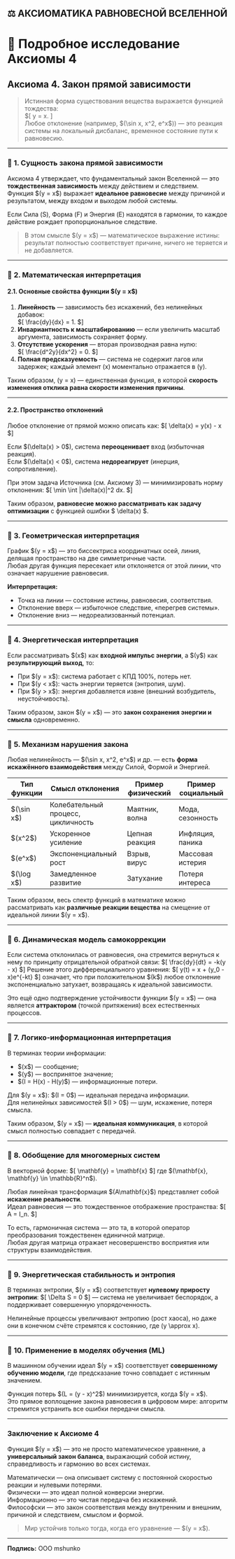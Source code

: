 ## ⚖️ АКСИОМАТИКА РАВНОВЕСНОЙ ВСЕЛЕННОЙ

# 📖 Подробное исследование Аксиомы 4

## **Аксиома 4. Закон прямой зависимости**

> Истинная форма существования вещества выражается функцией тождества:  
> \$[ y = x. \]  
> Любое отклонение (например, \$(\sin x, x^2, e^x\$)) — это реакция системы на локальный дисбаланс, временное состояние пути к равновесию.

---

### 🔹 **1. Сущность закона прямой зависимости**

Аксиома 4 утверждает, что фундаментальный закон Вселенной — это **тождественная зависимость** между действием и следствием.  
Функция \$(y = x\$) выражает **идеальное равновесие** между причиной и результатом, между входом и выходом любой системы.  

Если Сила (S), Форма (F) и Энергия (E) находятся в гармонии, то каждое действие рождает пропорциональное следствие.  

> В этом смысле \$(y = x\$) — математическое выражение истины: результат полностью соответствует причине, ничего не теряется и не добавляется.

---

### 🔹 **2. Математическая интерпретация**

#### 2.1. Основные свойства функции \$(y = x\$)

1. **Линейность** — зависимость без искажений, без нелинейных добавок:  
   \$[ \frac{dy}{dx} = 1. \$]
2. **Инвариантность к масштабированию** — если увеличить масштаб аргумента, зависимость сохраняет форму.  
3. **Отсутствие ускорения** — вторая производная равна нулю:  
   \$[ \frac{d^2y}{dx^2} = 0. \$]
4. **Полная предсказуемость** — система не содержит лагов или задержек; каждый элемент \(x\) моментально отражается в \(y\).

Таким образом, \(y = x\) — единственная функция, в которой **скорость изменения отклика равна скорости изменения причины**.

---

#### 2.2. Пространство отклонений

Любое отклонение от прямой можно описать как:
\$[
\delta(x) = y(x) - x
\$]

Если \$(\delta(x) > 0\$), система **переоценивает** вход (избыточная реакция).  
Если \$(\delta(x) < 0\$), система **недореагирует** (инерция, сопротивление).  

При этом задача Источника (см. Аксиому 3) — минимизировать норму отклонения:
\$[
\min \int |\delta(x)|^2 dx.
\$]

Таким образом, **равновесие можно рассматривать как задачу оптимизации** с функцией ошибки $ \delta(x) $.

---

### 🔹 **3. Геометрическая интерпретация**

График \$(y = x\$) — это биссектриса координатных осей, линия, делящая пространство на две симметричные части.  
Любая другая функция пересекает или отклоняется от этой линии, что означает нарушение равновесия.

**Интерпретация:**
- Точка на линии — состояние истины, равновесия, соответствия.
- Отклонение вверх — избыточное следствие, «перегрев системы».
- Отклонение вниз — недореализованный потенциал.

---

### 🔹 **4. Энергетическая интерпретация**

Если рассматривать \$(x\$) как **входной импульс энергии**, а \$(y\$) как **результирующий выход**, то:

- При \$(y = x\$): система работает с КПД 100%, потерь нет.  
- При \$(y < x\$): часть энергии теряется (энтропия, шум).  
- При \$(y > x\$): энергия добавляется извне (внешний возбудитель, неустойчивость).

Таким образом, закон \$(y = x\$) — это **закон сохранения энергии и смысла** одновременно.

---

### 🔹 **5. Механизм нарушения закона**

Любая нелинейность — \$(\sin x, x^2, e^x\$) и др. — есть **форма искажённого взаимодействия** между Силой, Формой и Энергией.

| Тип функции | Смысл отклонения | Пример физический | Пример социальный |
|--------------|-----------------|-------------------|------------------|
| \$(\sin x\$) | Колебательный процесс, цикличность | Маятник, волна | Мода, сезонность |
| \$(x^2\$) | Ускоренное усиление | Цепная реакция | Инфляция, паника |
| \$(e^x\$) | Экспоненциальный рост | Взрыв, вирус | Массовая истерия |
| \$(\log x\$) | Замедленное развитие | Затухание | Потеря интереса |

Таким образом, весь спектр функций в математике можно рассматривать как **различные реакции вещества** на смещение от идеальной линии \$(y = x\$).

---

### 🔹 **6. Динамическая модель самокоррекции**

Если система отклонилась от равновесия, она стремится вернуться к нему по принципу отрицательной обратной связи:
\$[
\frac{dy}{dt} = -k(y - x)
\$]
Решение этого дифференциального уравнения:
\$[
 y(t) = x + (y_0 - x)e^{-kt}
\$]
означает, что при положительном \$(k\$) любое отклонение экспоненциально затухает, возвращаясь к идеальной зависимости.

Это ещё одно подтверждение устойчивости функции \$(y = x\$) — она является **аттрактором** (точкой притяжения) всех естественных процессов.

---

### 🔹 **7. Логико-информационная интерпретация**

В терминах теории информации:
- \$(x\$) — сообщение;
- \$(y\$) — воспринятое значение;
- \$(I = H(x) - H(y)\$) — информационные потери.

Для \$(y = x\$): \$(I = 0\$) — идеальная передача информации.  
Для нелинейных зависимостей \$(I > 0\$) — шум, искажение, потеря смысла.

Таким образом, \$(y = x\$) — **идеальная коммуникация**, в которой смысл полностью совпадает с передачей.

---

### 🔹 **8. Обобщение для многомерных систем**

В векторной форме:
\$[
\mathbf{y} = \mathbf{x}
\$]
где \$(\mathbf{x}, \mathbf{y} \in \mathbb{R}^n\$).

Любая линейная трансформация \$(A\mathbf{x}\$) представляет собой **искажение реальности**.  
Идеал равновесия — это тождественное отображение пространства:
\$[
A = I_n.
\$]

То есть, гармоничная система — это та, в которой оператор преобразования тождественен единичной матрице.  
Любая другая матрица отражает несовершенство восприятия или структуры взаимодействия.

---

### 🔹 **9. Энергетическая стабильность и энтропия**

В терминах энтропии, \$(y = x\$) соответствует **нулевому приросту энтропии**:
\$[
\Delta S = 0
\$]
— система не увеличивает беспорядок, а поддерживает совершенную упорядоченность.  

Нелинейные процессы увеличивают энтропию (рост хаоса), но даже они в конечном счёте стремятся к состоянию, где \(y \approx x\).

---

### 🔹 **10. Применение в моделях обучения (ML)**

В машинном обучении идеал \$(y = x\$) соответствует **совершенному обучению модели**, где предсказание точно совпадает с истинным значением.  

Функция потерь \$(L = (y - x)^2\$) минимизируется, когда \$(y = x\$).  
Это прямое воплощение закона равновесия в цифровом мире: алгоритм стремится устранить все ошибки передачи смысла.

---

### **Заключение к Аксиоме 4**

Функция \$(y = x\$) — это не просто математическое уравнение, а **универсальный закон баланса**, выражающий собой истину, справедливость и гармонию во всех системах.  

Математически — она описывает систему с постоянной скоростью реакции и нулевыми потерями.  
Физически — это идеал полной конверсии энергии.  
Информационно — это чистая передача без искажений.  
Философски — это закон соответствия между внутренним и внешним, причиной и следствием, смыслом и формой.

> Мир устойчив только тогда, когда его уравнение — \$(y = x\$).

---

**Подпись:** ООО mshunko
